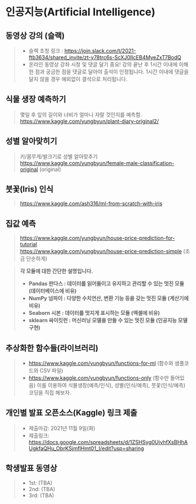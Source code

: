 # 인공지능(Artificial Intelligence)

## 동영상 강의 (슬랙)

> * 슬렉 초청 링크 : https://join.slack.com/t/2021-ftb3634/shared_invite/zt-v78trc6s-ScXJ0IIcEB4MyeZxT7BodQ </br>
> * 온라인 동영상 강좌 시청 및 댓글 달기 중요! 강의 끝난 후 1시간 이내에 이해한 점과 궁금한 점을 댓글로 달아야 출석이 인정됩니다. 1시간 이내에 댓글을 달지 않을 경우 예외없이 결석으로 처리됩니다. 

## 식물 생장 예측하기
> 몇일 후 잎의 길이와 너비가 얼마나 자랄 것인지를 예측함. <br/>
> https://www.kaggle.com/yungbyun/plant-diary-original2/

## 성별 알아맞히기
> 키/몸무게/발크기로 성별 알아맞추기 <br/>
> https://www.kaggle.com/yungbyun/female-male-classification-original (original)

## 붓꽃(Iris) 인식
> https://www.kaggle.com/ash316/ml-from-scratch-with-iris

## 집값 예측
> https://www.kaggle.com/yungbyun/house-price-prediction-for-tutorial <br/>
> https://www.kaggle.com/yungbyun/house-price-prediction-simple (조금 단순하게)

> **각 모듈에 대한 간단한 설명입니다.**
> * **Pandas 판다스 : 데이터를 읽어들이고 유지하고 관리할 수 있는 멋진 모듈 (데이터베이스에 비유)**
> * **NumPy 넘파이 : 다양한 수치연산, 변환 기능 등을 갖는 멋진 모듈 (계산기에 비유)** 
> * **Seaborn 시본 : 데이터를 멋지게 표시하는 모듈 (엑셀에 비유)**
> * **sklearn 싸이킷런 : 머신러닝 모델을 만들 수 있는 멋진 모듈 (인공지능 모델 구현)**

## 추상화한 함수들(라이브러리)
> * https://www.kaggle.com/yungbyun/functions-for-ml (함수와 샘플코드와 CSV 파일)
> * https://www.kaggle.com/yungbyun/functions-only (함수만 들어있음) 이를 이용하여 식물생장(예측/인식), 성별(인식/예측), 붓꽃(인식/예측) 코딩을 직접 해보자. 

## 개인별 발표 오픈소스(Kaggle) 링크 제출
> * 제출마감: 2021년 11월 9일(화) </br>
> * 제출링크: https://docs.google.com/spreadsheets/d/1ZSHSyg0UjvhfXsBHhAUgkfaQHu_ObrKSjmflHmt01_I/edit?usp=sharing

## 학생발표 동영상
> * 1st: (TBA)
> * 2nd: (TBA)
> * 3rd: (TBA)

